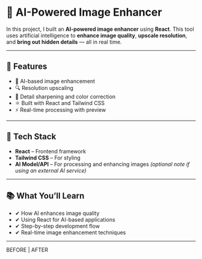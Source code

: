 # 🧠 AI-Powered Image Enhancer

In this project, I built an **AI-powered image enhancer** using **React**. This tool uses artificial intelligence to **enhance image quality**, **upscale resolution**, and **bring out hidden details** — all in real time.


---

## 🚀 Features

- 🧠 AI-based image enhancement
- 🔍 Resolution upscaling
- 🎨 Detail sharpening and color correction
- ⚛️ Built with React and Tailwind CSS
- ⚡ Real-time processing with preview

---

## 🔧 Tech Stack

- **React** – Frontend framework
- **Tailwind CSS** – For styling
- **AI Model/API** – For processing and enhancing images *(optional note if using an external AI service)*

---

## 📚 What You’ll Learn

- ✔ How AI enhances image quality
- ✔ Using React for AI-based applications
- ✔ Step-by-step development flow
- ✔ Real-time image enhancement techniques

---

BEFORE | AFTER
